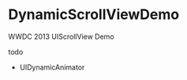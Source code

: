 DynamicScrollViewDemo
=====================

WWDC 2013 UIScrollView Demo

todo
 - UIDynamicAnimator 
